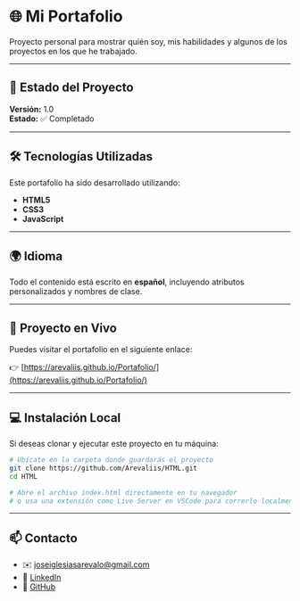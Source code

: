 # 🌐 Mi Portafolio

Proyecto personal para mostrar quién soy, mis habilidades y algunos de los proyectos en los que he trabajado.

---

## 📌 Estado del Proyecto

**Versión:** 1.0  
**Estado:** ✅ Completado

---

## 🛠️ Tecnologías Utilizadas

Este portafolio ha sido desarrollado utilizando:

- **HTML5**
- **CSS3**
- **JavaScript**

---

## 🌍 Idioma

Todo el contenido está escrito en **español**, incluyendo atributos personalizados y nombres de clase.

---

## 🔗 Proyecto en Vivo

Puedes visitar el portafolio en el siguiente enlace:

👉 [https://arevaliis.github.io/Portafolio/](https://arevaliis.github.io/Portafolio/)

---

## 💻 Instalación Local

Si deseas clonar y ejecutar este proyecto en tu máquina:

```bash
# Ubícate en la carpeta donde guardarás el proyecto
git clone https://github.com/Arevaliis/HTML.git
cd HTML

# Abre el archivo index.html directamente en tu navegador
# o usa una extensión como Live Server en VSCode para correrlo localmente.
```
---

## 📫 Contacto

- ✉️ [joseiglesiasarevalo@gmail.com](mailto:joseiglesiasarevalo@gmail.com)  
- 💼 [LinkedIn](https://www.linkedin.com/in/jose-iglesias-ar%C3%A9valo-812860206/)  
- 🐙 [GitHub](https://github.com/Arevaliis)

